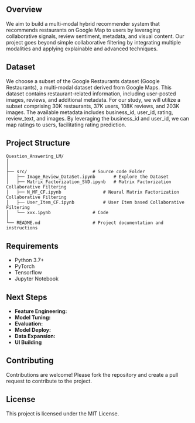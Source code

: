 ## Overview

We aim to build a multi-modal hybrid recommender system that recommends restaurants on Google Map to users by leveraging collaborative signals, review sentiment, metadata, and visual content. Our project goes beyond simple collaborative filtering by integrating multiple modalities and applying explainable and advanced techniques.

## Dataset 

We choose a subset of the Google Restaurants dataset (Google Restaurants), a multi-modal dataset derived from Google Maps. This dataset contains restaurant-related information, including user-posted images, reviews, and additional metadata. For our study, we will utilize a subset comprising 30K restaurants, 37K users, 108K reviews, and 203K images. The available metadata includes business_id, user_id, rating, review_text, and images. By leveraging the business_id and user_id, we can map ratings to users, facilitating rating prediction.


## Project Structure
```plaintext
Question_Answering_LM/
│
│
├── src/                  		 # Source code Folder
│   ├── Image_Review_DataSet.ipynb       # Explore the Dataset
│   ├── Matrix_Factorization_SVD.ipynb   # Matrix Factorization Collaborative Filtering
│   ├── N_MF_CF.ipynb        		 # Neural Matrix Factorization Collaborative Filtering
│   ├── User_Item_CF.ipynb        	 # User Item based Collaborative Filtering
│   └── xxx.ipynb         		 # Code
│
└── README.md              		 # Project documentation and instructions

```

## Requirements
- Python 3.7+
- PyTorch
- Tensorflow
- Jupyter Notebook 	

## Next Steps
- **Feature Engineering:** 
- **Model Tuning:** 
- **Evaluation:** 
- **Model Deploy:** 
- **Data Expansion:** 
- **UI Building**

## Contributing
Contributions are welcome! Please fork the repository and create a pull request to contribute to the project.

## License
This project is licensed under the MIT License.
